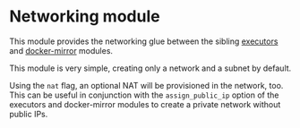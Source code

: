 # Networking module

This module provides the networking glue between the sibling [executors](https://registry.terraform.io/modules/sourcegraph/executors/aws/5.11.1/submodules/executors) and [docker-mirror](https://registry.terraform.io/modules/sourcegraph/executors/aws/5.11.1/submodules/docker-mirror) modules.

This module is very simple, creating only a network and a subnet by default.

Using the `nat` flag, an optional NAT will be provisioned in the network, too. This can be useful in conjunction with the `assign_public_ip` option of the executors and docker-mirror modules to create a private network without public IPs.
